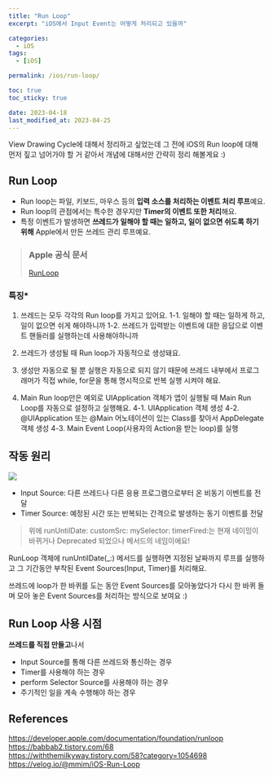 ```yaml
---
title: "Run Loop"
excerpt: "iOS에서 Input Event는 어떻게 처리되고 있을까"

categories:
  - iOS
tags:
  - [iOS]

permalink: /ios/run-loop/

toc: true
toc_sticky: true

date: 2023-04-18
last_modified_at: 2023-04-25
---
```


View Drawing Cycle에 대해서 정리하고 싶었는데 그 전에 iOS의 Run loop에 대해 먼저 짚고 넘어가야 할 거 같아서 개념에 대해서만 간략히 정리 해볼게요 :)

## Run Loop

- Run loop는 파일, 키보드, 마우스 등의 **입력 소스를 처리하는 이벤트 처리 루프**예요.
- Run loop의 관점에서는 특수한 경우지만 **Timer의 이벤트 또한 처리**해요.
- 특정 이벤트가 발생하면 **쓰레드가 일해야 할 때는 일하고, 일이 없으면 쉬도록 하기 위해** Apple에서 만든 쓰레드 관리 루프예요.

> ### Apple 공식 문서
> [RunLoop](https://developer.apple.com/library/archive/documentation/Cocoa/Conceptual/Multithreading/RunLoopManagement/RunLoopManagement.html)

### 특징*
1. 쓰레드는 모두 각각의 Run loop를 가지고 있어요.
	1-1. 일해야 할 때는 일하게 하고, 일이 없으면 쉬게 해야하니까
    1-2. 쓰레드가 입력받는 이벤트에 대한 응답으로 이벤트 핸들러를 실행하는데 사용해야하니까

2. 쓰레드가 생성될 때 Run loop가 자동적으로 생성돼요.

3. 생성만 자동으로 될 뿐 실행은 자동으로 되지 않기 때문에 쓰레드 내부에서 프로그래머가 직접 while, for문을 통해 명시적으로 반복 실행 시켜야 해요.

4. Main Run loop만은 예외로 UIApplication 객체가 앱이 실행될 때 Main Run Loop를 자동으로 설정하고 실행해요.
	4-1. UIApplication 객체 생성
    4-2. @UIApplication 또는 @Main 어노테이션이 있는 Class를 찾아서 AppDelegate 객체 생성
    4-3. Main Event Loop(사용자의 Action을 받는 loop)를 실행 


## 작동 원리

![](https://velog.velcdn.com/images/textobey/post/92adab8f-dd33-48b3-a564-9aadea853a1f/image.jpeg)

- Input Source: 다른 쓰레드나 다른 응용 프로그램으로부터 온 비동기 이벤트를 전달
- Timer Source: 예정된 시간 또는 반복되는 간격으로 발생하는 동기 이벤트를 전달

> 위에 runUntilDate: customSrc: mySelector: timerFired:는
> 현재 네이밍이 바뀌거나 Deprecated 되었으나 메서드의 네임이에요!

RunLoop 객체에 runUntilDate(_:) 메서드를 실행하면 지정된 날짜까지 루프를 실행하고 그 기간동안 부착된 Event Sources(Input, Timer)를 처리해요.

쓰레드에 loop가 한 바퀴를 도는 동안 Event Sources를 모아놓았다가 다시 한 바퀴 돌며 모아 놓은 Event Sources를 처리하는 방식으로 보여요 :)


## Run Loop 사용 시점

**쓰레드를 직접 만들고**나서
- Input Source를 통해 다른 쓰레드와 통신하는 경우
- Timer를 사용해야 하는 경우
- perform Selector Source를 사용해야 하는 경우
- 주기적인 일을 계속 수행해야 하는 경우



## References
https://developer.apple.com/documentation/foundation/runloop  
https://babbab2.tistory.com/68  
https://withthemilkyway.tistory.com/58?category=1054698  
https://velog.io/@mmim/iOS-Run-Loop
